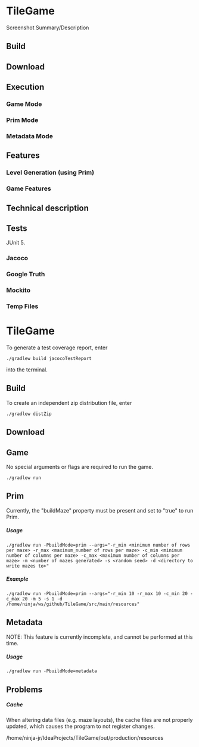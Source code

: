 # TileGame

Screenshot
Summary/Description

## Build

## Download

## Execution

### Game Mode

### Prim Mode

### Metadata Mode

## Features

### Level Generation (using Prim)

### Game Features

## Technical description

## Tests
JUnit 5.

### Jacoco

### Google Truth

### Mockito

### Temp Files



# TileGame

To generate a test coverage report, enter

    ./gradlew build jacocoTestReport
into the terminal.


## Build

To create an independent zip distribution file, enter

    ./gradlew distZip

## Download



## Game

No special arguments or flags are required to run the game.

    ./gradlew run

## Prim

Currently, the "buildMaze" property must be present and set to "true" to run Prim.

##### Usage

    ./gradlew run -PbuildMode=prim --args="-r_min <minimum number of rows per maze> -r_max <maximum_number of rows per maze> -c_min <minimum number of columns per maze> -c_max <maximum number of columns per maze> -m <number of mazes generated> -s <random seed> -d <directory to write mazes to>"

##### Example

    ./gradlew run -PbuildMode=prim --args="-r_min 10 -r_max 10 -c_min 20 -c_max 20 -m 5 -s 1 -d /home/ninja/ws/github/TileGame/src/main/resources"

## Metadata

NOTE: This feature is currently incomplete, and cannot be performed at this time.

##### Usage

    ./gradlew run -PbuildMode=metadata

## Problems

##### Cache

When altering data files (e.g. maze layouts), the cache files are not properly updated, which causes the program to not register changes.

/home/ninja-jr/IdeaProjects/TileGame/out/production/resources